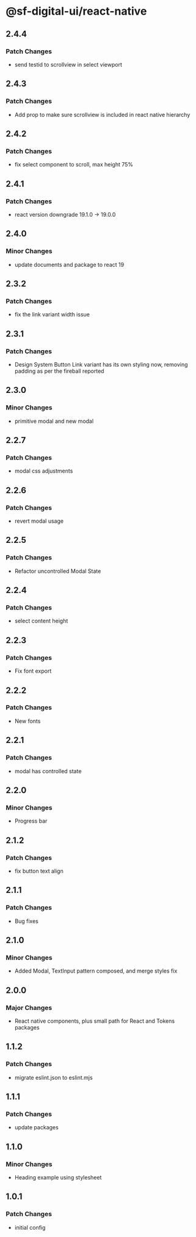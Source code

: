 # @sf-digital-ui/react-native

## 2.4.4

### Patch Changes

- send testid to scrollview in select viewport

## 2.4.3

### Patch Changes

- Add prop to make sure scrollview is included in react native hierarchy

## 2.4.2

### Patch Changes

- fix select component to scroll, max height 75%

## 2.4.1

### Patch Changes

- react version downgrade 19.1.0 -> 19.0.0

## 2.4.0

### Minor Changes

- update documents and package to react 19

## 2.3.2

### Patch Changes

- fix the link variant width issue

## 2.3.1

### Patch Changes

- Design System Button Link variant has its own styling now, removing padding as per the fireball reported

## 2.3.0

### Minor Changes

- primitive modal and new modal

## 2.2.7

### Patch Changes

- modal css adjustments

## 2.2.6

### Patch Changes

- revert modal usage

## 2.2.5

### Patch Changes

- Refactor uncontrolled Modal State

## 2.2.4

### Patch Changes

- select content height

## 2.2.3

### Patch Changes

- Fix font export

## 2.2.2

### Patch Changes

- New fonts

## 2.2.1

### Patch Changes

- modal has controlled state

## 2.2.0

### Minor Changes

- Progress bar

## 2.1.2

### Patch Changes

- fix button text align

## 2.1.1

### Patch Changes

- Bug fixes

## 2.1.0

### Minor Changes

- Added Modal, TextInput pattern composed, and merge styles fix

## 2.0.0

### Major Changes

- React native components, plus small path for React and Tokens packages

## 1.1.2

### Patch Changes

- migrate eslint.json to eslint.mjs

## 1.1.1

### Patch Changes

- update packages

## 1.1.0

### Minor Changes

- Heading example using stylesheet

## 1.0.1

### Patch Changes

- initial config
